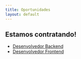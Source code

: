 ```yaml
---
title: Oportunidades
layout: default
---
```


## Estamos contratando!

* [Desenvolvedor Backend](vaga-developer-backend)
* [Desenvolvedor Frontend](vaga-developer-frontend)
